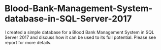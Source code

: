 # Blood-Bank-Management-System-database-in-SQL-Server-2017
I created a simple database for a Blood Bank Management System in SQL Server 2017 and discuss how it can be used to its full potential. Please see report for more details. 
